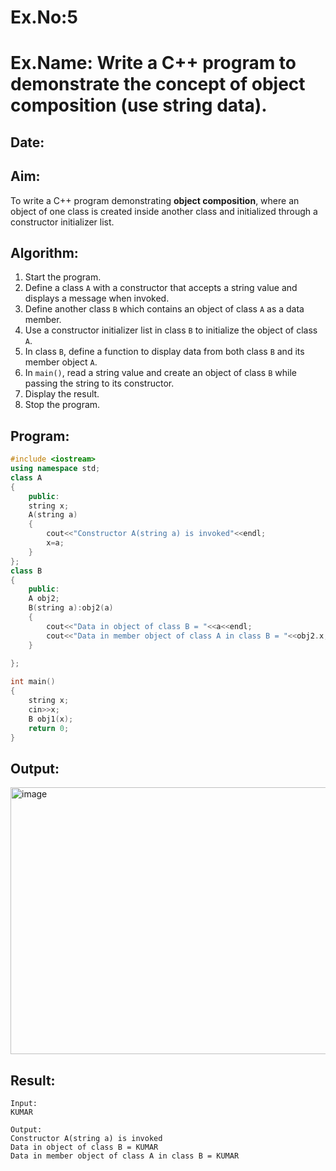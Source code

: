 # Ex.No:5  
# Ex.Name: Write a C++ program to demonstrate the concept of object composition (use string data).  

## Date:  

## Aim:  
To write a C++ program demonstrating **object composition**, where an object of one class is created inside another class and initialized through a constructor initializer list.  

## Algorithm:  
1. Start the program.  
2. Define a class `A` with a constructor that accepts a string value and displays a message when invoked.  
3. Define another class `B` which contains an object of class `A` as a data member.  
4. Use a constructor initializer list in class `B` to initialize the object of class `A`.  
5. In class `B`, define a function to display data from both class `B` and its member object `A`.  
6. In `main()`, read a string value and create an object of class `B` while passing the string to its constructor.  
7. Display the result.  
8. Stop the program.  

## Program:  
```cpp
#include <iostream>
using namespace std;
class A
{
    public:
    string x;
    A(string a)
    {
        cout<<"Constructor A(string a) is invoked"<<endl;
        x=a;
    }
};
class B
{
    public:
    A obj2;
    B(string a):obj2(a)
    {
        cout<<"Data in object of class B = "<<a<<endl;
        cout<<"Data in member object of class A in class B = "<<obj2.x;
    }
    
};

int main()
{
    string x;
    cin>>x;
    B obj1(x);
	return 0;
}
```

## Output:
<img width="874" height="427" alt="image" src="https://github.com/user-attachments/assets/e6f4fcd1-3b3c-4e09-b255-5c975ef883e2" />

## Result:
```
Input:
KUMAR

Output:
Constructor A(string a) is invoked
Data in object of class B = KUMAR
Data in member object of class A in class B = KUMAR
```

